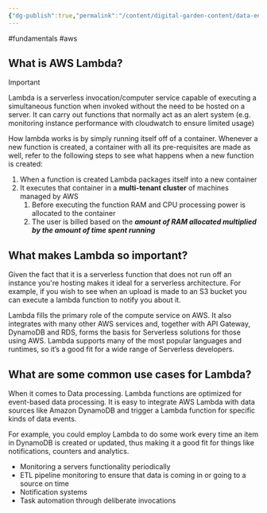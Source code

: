 ```yaml
---
{"dg-publish":true,"permalink":"/content/digital-garden-content/data-engineering-content/aws-lambda/","created":"2025-03-12T22:31:58.897+05:30","updated":"2025-04-08T18:26:26.501+05:30"}
---
```


#fundamentals #aws

## What is AWS Lambda?

>[!important]
>Lambda is a serverless invocation/computer service capable of executing a simultaneous function when invoked without the need to be hosted on a server. It can carry out functions that normally act as an alert system (e.g. monitoring instance performance with cloudwatch to ensure limited usage)

How lambda works is by simply running itself off of a container. Whenever a new function is created, a container with all its pre-requisites are made as well, refer to the following steps to see what happens when a new function is created:

1. When a function is created Lambda packages itself into a new container
2. It executes that container in a **multi-tenant cluster** of machines managed by AWS
	1. Before executing the function RAM and CPU processing power is allocated to the container
	2. The user is billed based on the ***amount of RAM allocated multiplied by the amount of time spent running***

## What makes Lambda so important?

Given the fact that it is a serverless function that does not run off an instance you're hosting makes it ideal for a serverless architecture. For example, if you wish to see when an upload is made to an S3 bucket you can execute a lambda function to notify you about it.

Lambda fills the primary role of the compute service on AWS. It also integrates with many other AWS services and, together with API Gateway, DynamoDB and RDS, forms the basis for Serverless solutions for those using AWS. Lambda supports many of the most popular languages and runtimes, so it’s a good fit for a wide range of Serverless developers.

## What are some common use cases for Lambda?

When it comes to Data processing. Lambda functions are optimized for event-based data processing. It is easy to integrate AWS Lambda with data sources like Amazon DynamoDB and trigger a Lambda function for specific kinds of data events.

For example, you could employ Lambda to do some work every time an item in DynamoDB is created or updated, thus making it a good fit for things like notifications, counters and analytics.

- Monitoring a servers functionality periodically
- ETL pipeline monitoring to ensure that data is coming in or going to a source on time
- Notification systems
- Task automation through deliberate invocations 